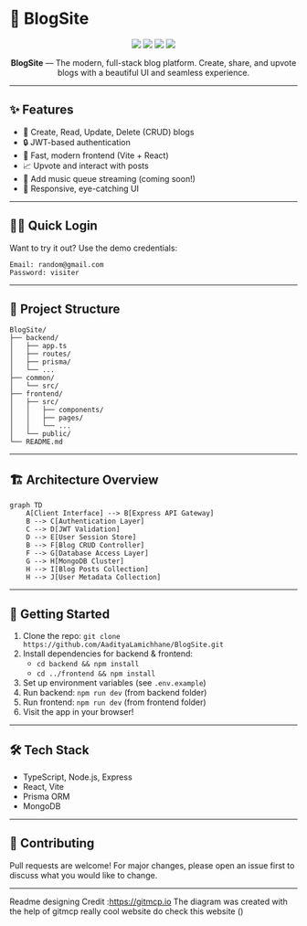 
# 🚀 BlogSite

<p align="center">
    <img src="https://img.shields.io/badge/TypeScript-3178c6?style=for-the-badge&logo=typescript" />
    <img src="https://img.shields.io/badge/Express.js-404d59?style=for-the-badge&logo=express" />
    <img src="https://img.shields.io/badge/Prisma-2D3748?style=for-the-badge&logo=prisma" />
    <img src="https://img.shields.io/badge/Vite-646CFF?style=for-the-badge&logo=vite" />
</p>

<p align="center">
    <b>BlogSite</b> — The modern, full-stack blog platform. Create, share, and upvote blogs with a beautiful UI and seamless experience.
</p>

---

## ✨ Features

- 📝 Create, Read, Update, Delete (CRUD) blogs
- 🔒 JWT-based authentication
- 🚀 Fast, modern frontend (Vite + React)
- 📈 Upvote and interact with posts
- 👥 Add music queue streaming (coming soon!)
- 🎨 Responsive, eye-catching UI

---

## 🧑‍💻 Quick Login

Want to try it out? Use the demo credentials:

```text
Email: random@gmail.com
Password: visiter
```

---

## 📁 Project Structure

```text
BlogSite/
├── backend/
│   ├── app.ts
│   ├── routes/
│   ├── prisma/
│   └── ...
├── common/
│   └── src/
├── frontend/
│   ├── src/
│   │   ├── components/
│   │   ├── pages/
│   │   └── ...
│   └── public/
└── README.md
```

---

## 🏗️ Architecture Overview

```mermaid
graph TD
    A[Client Interface] --> B[Express API Gateway]
    B --> C[Authentication Layer]
    C --> D[JWT Validation]
    D --> E[User Session Store]
    B --> F[Blog CRUD Controller]
    F --> G[Database Access Layer]
    G --> H[MongoDB Cluster]
    H --> I[Blog Posts Collection]
    H --> J[User Metadata Collection]
```

---

## 🚦 Getting Started

1. Clone the repo: `git clone https://github.com/AadityaLamichhane/BlogSite.git`
2. Install dependencies for backend & frontend:
     - `cd backend && npm install`
     - `cd ../frontend && npm install`
3. Set up environment variables (see `.env.example`)
4. Run backend: `npm run dev` (from backend folder)
5. Run frontend: `npm run dev` (from frontend folder)
6. Visit the app in your browser!

---

## 🛠️ Tech Stack

- TypeScript, Node.js, Express
- React, Vite
- Prisma ORM
- MongoDB

---

## 🤝 Contributing

Pull requests are welcome! For major changes, please open an issue first to discuss what you would like to change.

---

Readme designing Credit :https://gitmcp.io
The diagram  was created with the help of gitmcp really cool website do check this website ()